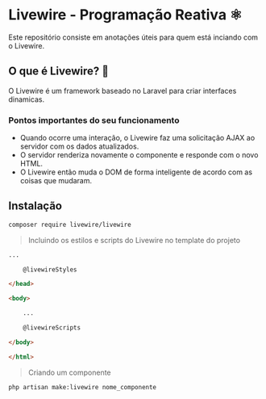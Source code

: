 # Livewire - Programação Reativa ⚛️
Este repositório consiste em anotações úteis para quem está inciando com o Livewire.

## O que é Livewire? 🤔
O Livewire é um framework baseado no Laravel para criar interfaces dinamicas. 

### Pontos importantes do seu funcionamento

- Quando ocorre uma interação, o Livewire faz uma solicitação AJAX ao servidor com os dados atualizados.
- O servidor renderiza novamente o componente e responde com o novo HTML.
- O Livewire então muda o DOM de forma inteligente de acordo com as coisas que mudaram.


## Instalação

```bash 
composer require livewire/livewire
``` 

> Incluindo os estilos e scripts do Livewire no template do projeto

```html
...

    @livewireStyles

</head>

<body>

    ...

    @livewireScripts

</body>

</html>
```

> Criando um  componente

```bash
php artisan make:livewire nome_componente
```
